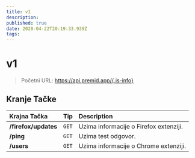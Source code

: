 ```yaml
---
title: v1
description:
published: true
date: 2020-04-22T20:19:33.939Z
tags:
---
```


# v1

> Početni URL: https://api.premid.app/{.is-info}


## Kranje Tačke

<table>
  <thead>
    <tr>
      <th style="text-align:left">Krajna Tačka</th>
      <th style="text-align:left">Tip</th>
      <th style="text-align:left">Description</th>
    </tr>
  </thead>
  <tbody>
    <tr>
      <td style="text-align:left"><b>/firefox/updates</b>
      </td>
      <td style="text-align:left"><code>GET</code></td>
      <td style="text-align:left">Uzima informacije o Firefox extenziji.</td>
    </tr>
    <tr>
      <td style="text-align:left"><b>/ping</b>
      </td>
      <td style="text-align:left"><code>GET</code></td>
      <td style="text-align:left">Uzima test odgovor.</td>
    </tr>
    <tr>
      <td style="text-align:left"><b>/users</b>
      </td>
      <td style="text-align:left"><code>GET</code></td>
      <td style="text-align:left">Uzima informacije o Chrome extenziji.</td>
    </tr>
  </tbody>
</table>

